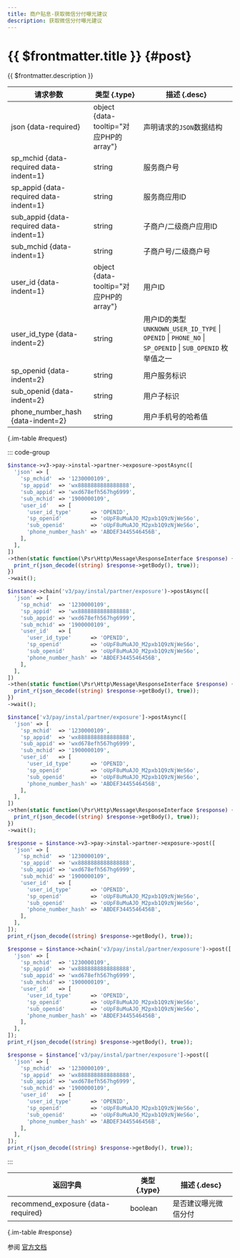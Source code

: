 ```yaml
---
title: 商户贴息-获取微信分付曝光建议
description: 获取微信分付曝光建议
---
```


# {{ $frontmatter.title }} {#post}

{{ $frontmatter.description }}

| 请求参数 | 类型 {.type} | 描述 {.desc}
| --- | --- | ---
| json {data-required} | object {data-tooltip="对应PHP的array"} | 声明请求的`JSON`数据结构
| sp_mchid {data-required data-indent=1} | string | 服务商户号
| sp_appid {data-required data-indent=1} | string | 服务商应用ID
| sub_appid {data-required data-indent=1} | string | 子商户/二级商户应用ID
| sub_mchid {data-indent=1} | string | 子商户号/二级商户号
| user_id {data-indent=1} | object {data-tooltip="对应PHP的array"} | 用户ID
| user_id_type {data-indent=2} | string | 用户ID的类型<br/>`UNKNOWN_USER_ID_TYPE` \| `OPENID` \| `PHONE_NO` \| `SP_OPENID` \| `SUB_OPENID` 枚举值之一
| sp_openid {data-indent=2} | string | 用户服务标识
| sub_openid {data-indent=2} | string | 用户子标识
| phone_number_hash {data-indent=2} | string | 用户手机号的哈希值

{.im-table #request}

::: code-group

```php [异步纯链式]
$instance->v3->pay->instal->partner->exposure->postAsync([
  'json' => [
    'sp_mchid'  => '1230000109',
    'sp_appid'  => 'wx8888888888888888',
    'sub_appid' => 'wxd678efh567hg6999',
    'sub_mchid' => '1900000109',
    'user_id'   => [
      'user_id_type'      => 'OPENID',
      'sp_openid'         => 'oUpF8uMuAJO_M2pxb1Q9zNjWeS6o',
      'sub_openid'        => 'oUpF8uMuAJO_M2pxb1Q9zNjWeS6o',
      'phone_number_hash' => 'ABDEF3445546456B',
    ],
  ],
])
->then(static function(\Psr\Http\Message\ResponseInterface $response) {
  print_r(json_decode((string) $response->getBody(), true));
})
->wait();
```

```php [异步声明式]
$instance->chain('v3/pay/instal/partner/exposure')->postAsync([
  'json' => [
    'sp_mchid'  => '1230000109',
    'sp_appid'  => 'wx8888888888888888',
    'sub_appid' => 'wxd678efh567hg6999',
    'sub_mchid' => '1900000109',
    'user_id'   => [
      'user_id_type'      => 'OPENID',
      'sp_openid'         => 'oUpF8uMuAJO_M2pxb1Q9zNjWeS6o',
      'sub_openid'        => 'oUpF8uMuAJO_M2pxb1Q9zNjWeS6o',
      'phone_number_hash' => 'ABDEF3445546456B',
    ],
  ],
])
->then(static function(\Psr\Http\Message\ResponseInterface $response) {
  print_r(json_decode((string) $response->getBody(), true));
})
->wait();
```

```php [异步属性式]
$instance['v3/pay/instal/partner/exposure']->postAsync([
  'json' => [
    'sp_mchid'  => '1230000109',
    'sp_appid'  => 'wx8888888888888888',
    'sub_appid' => 'wxd678efh567hg6999',
    'sub_mchid' => '1900000109',
    'user_id'   => [
      'user_id_type'      => 'OPENID',
      'sp_openid'         => 'oUpF8uMuAJO_M2pxb1Q9zNjWeS6o',
      'sub_openid'        => 'oUpF8uMuAJO_M2pxb1Q9zNjWeS6o',
      'phone_number_hash' => 'ABDEF3445546456B',
    ],
  ],
])
->then(static function(\Psr\Http\Message\ResponseInterface $response) {
  print_r(json_decode((string) $response->getBody(), true));
})
->wait();
```

```php [同步纯链式]
$response = $instance->v3->pay->instal->partner->exposure->post([
  'json' => [
    'sp_mchid'  => '1230000109',
    'sp_appid'  => 'wx8888888888888888',
    'sub_appid' => 'wxd678efh567hg6999',
    'sub_mchid' => '1900000109',
    'user_id'   => [
      'user_id_type'      => 'OPENID',
      'sp_openid'         => 'oUpF8uMuAJO_M2pxb1Q9zNjWeS6o',
      'sub_openid'        => 'oUpF8uMuAJO_M2pxb1Q9zNjWeS6o',
      'phone_number_hash' => 'ABDEF3445546456B',
    ],
  ],
]);
print_r(json_decode((string) $response->getBody(), true));
```

```php [同步声明式]
$response = $instance->chain('v3/pay/instal/partner/exposure')->post([
  'json' => [
    'sp_mchid'  => '1230000109',
    'sp_appid'  => 'wx8888888888888888',
    'sub_appid' => 'wxd678efh567hg6999',
    'sub_mchid' => '1900000109',
    'user_id'   => [
      'user_id_type'      => 'OPENID',
      'sp_openid'         => 'oUpF8uMuAJO_M2pxb1Q9zNjWeS6o',
      'sub_openid'        => 'oUpF8uMuAJO_M2pxb1Q9zNjWeS6o',
      'phone_number_hash' => 'ABDEF3445546456B',
    ],
  ],
]);
print_r(json_decode((string) $response->getBody(), true));
```

```php [同步属性式]
$response = $instance['v3/pay/instal/partner/exposure']->post([
  'json' => [
    'sp_mchid'  => '1230000109',
    'sp_appid'  => 'wx8888888888888888',
    'sub_appid' => 'wxd678efh567hg6999',
    'sub_mchid' => '1900000109',
    'user_id'   => [
      'user_id_type'      => 'OPENID',
      'sp_openid'         => 'oUpF8uMuAJO_M2pxb1Q9zNjWeS6o',
      'sub_openid'        => 'oUpF8uMuAJO_M2pxb1Q9zNjWeS6o',
      'phone_number_hash' => 'ABDEF3445546456B',
    ],
  ],
]);
print_r(json_decode((string) $response->getBody(), true));
```

:::

| 返回字典 | 类型 {.type} | 描述 {.desc}
| --- | --- | ---
| recommend_exposure {data-required} | boolean | 是否建议曝光微信分付

{.im-table #response}

参阅 [官方文档](https://pay.weixin.qq.com/doc/v3/partner/4016196820)
